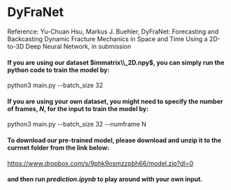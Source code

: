# DyFraNet

Reference: Yu-Chuan Hsu, Markus J. Buehler, DyFraNet: Forecasting and Backcasting Dynamic Fracture Mechanics in Space and Time Using a 2D-to-3D Deep Neural Network, in submission 

#### If you are using our dataset $immatrix\\_2D.npy$, you can simply run the python code to train the model by:
python3 main.py --batch_size 32 

#### If you are using your own dataset, you might need to specify the number of frames, $N$, for the input to train the model by:
python3 main.py --batch_size 32
                --numframe N

#### To download our pre-trained model, please download and unzip it to the currnet folder from the link below:

https://www.dropbox.com/s/9phk9osmzzpbh66/model.zip?dl=0

#### and then run $prediction.ipynb$ to play around with your own input.
